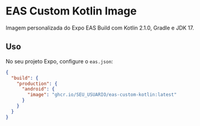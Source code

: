 # EAS Custom Kotlin Image

Imagem personalizada do Expo EAS Build com Kotlin 2.1.0, Gradle e JDK 17.

## Uso

No seu projeto Expo, configure o `eas.json`:

```json
{
  "build": {
    "production": {
      "android": {
        "image": "ghcr.io/SEU_USUARIO/eas-custom-kotlin:latest"
      }
    }
  }
}
